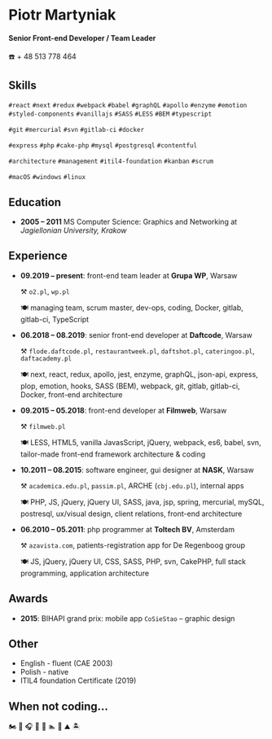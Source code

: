 # Piotr Martyniak

#### Senior Front-end Developer / Team Leader

☎️ + 48 513 778 464

## Skills

`#react` `#next` `#redux` `#webpack` `#babel` `#graphQL` `#apollo` `#enzyme` `#emotion` `#styled-components`
`#vanillajs` `#SASS` `#LESS` `#BEM` `#typescript` 

`#git` `#mercurial` `#svn` `#gitlab-ci` `#docker`

`#express` `#php` `#cake-php` `#mysql` `#postgresql` `#contentful`

`#architecture` `#management` `#itil4-foundation` `#kanban` `#scrum`

`#macOS` `#windows` `#linux`

## Education
   
* **2005 – 2011** MS Computer Science: Graphics and Networking at _Jagiellonian University, Krakow_
    
## Experience
  
* **09.2019 – present**: front-end team leader at **Grupa WP**, Warsaw

    ⚒ `o2.pl`, `wp.pl`
    
    🍽 managing team, scrum master, dev-ops, coding, Docker, gitlab, gitlab-ci, TypeScript 
  
* **06.2018 – 08.2019**: senior front-end developer at **Daftcode**, Warsaw 

    ⚒ `flode.daftcode.pl`, `restaurantweek.pl`, `daftshot.pl`, `cateringoo.pl`, `daftacademy.pl`
    
    🍽 next, react, redux, apollo, jest, enzyme, graphQL, json-api, express, plop, emotion, hooks, SASS (BEM), webpack, git, gitlab, gitlab-ci, Docker, front-end architecture

* **09.2015 – 05.2018**: front-end developer at **Filmweb**, Warsaw 

    ⚒ `filmweb.pl`

    🍽 LESS, HTML5, vanilla JavasScript, jQuery, webpack, es6, babel, svn, tailor-made front-end framework architecture & coding
 
* **10.2011 – 08.2015**: software engineer, gui designer at **NASK**, Warsaw 

    ⚒ `academica.edu.pl`, `passim.pl`, ARCHE (`cbj.edu.pl`), internal apps
    
    🍽 PHP, JS, jQuery, jQuery UI, SASS, java, jsp, spring, mercurial, mySQL, postresql, ux/visual design, client relations, front-end architecture

* **06.2010 – 05.2011**: php programmer at **Toltech BV**, Amsterdam 

    ⚒ `azavista.com`, patients-registration app for De Regenboog group
     
    🍽 JS, jQuery, jQuery UI, CSS, SASS, PHP, svn, CakePHP, full stack programming, application architecture    

## Awards
* **2015**: BIHAPI grand prix: mobile app `CoSieStao` – graphic design

## Other
* English - fluent (CAE 2003)
* Polish - native
* ITIL4 foundation Certificate (2019)

## When not coding...
🏍 ‍‍🎤 🎧 🎹 🎸 🏊 🏐 ⛰ 🏝
